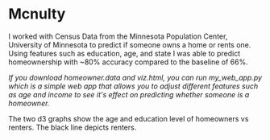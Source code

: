 # Mcnulty


I worked with Census Data from the Minnesota Population Center, University of Minnesota to predict if someone owns a home or rents one. Using features such as education, age, and state I was able to predict homeownership with ~80% accuracy compared to the baseline of 66%.

<i>If you download homeowner.data and viz.html, you can run my_web_app.py which is a simple web app that allows you to adjust different features such as age and income to see it's effect on predicting whether someone is a homeowner. </i>

The two d3 graphs show the age and education level of homeowners vs renters. The black line depicts renters. 
